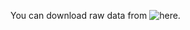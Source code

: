 You can download raw data from ![here](https://www.kaggle.com/datasets/rohanrao/air-quality-data-in-india).
